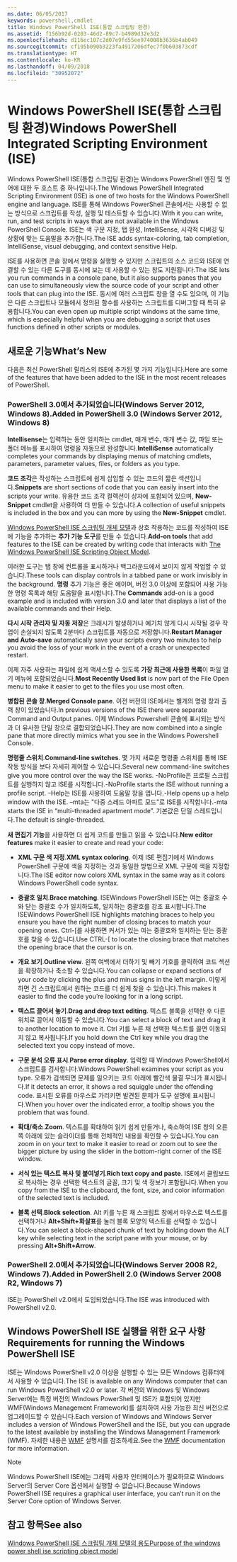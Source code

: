 ```yaml
---
ms.date: 06/05/2017
keywords: powershell,cmdlet
title: Windows PowerShell ISE(통합 스크립팅 환경)
ms.assetid: f156b92d-0203-46d2-89c7-b4989d32e3d2
ms.openlocfilehash: d116ec107c2d07e9fd55ee974008b3636b4ab049
ms.sourcegitcommit: cf195b090b3223fa4917206dfec7f0b603873cdf
ms.translationtype: HT
ms.contentlocale: ko-KR
ms.lasthandoff: 04/09/2018
ms.locfileid: "30952072"
---
```

# <a name="windows-powershell-integrated-scripting-environment-ise"></a><span data-ttu-id="e65d7-103">Windows PowerShell ISE(통합 스크립팅 환경)</span><span class="sxs-lookup"><span data-stu-id="e65d7-103">Windows PowerShell Integrated Scripting Environment (ISE)</span></span>

<span data-ttu-id="e65d7-104">Windows PowerShell ISE(통합 스크립팅 환경)는 Windows PowerShell 엔진 및 언어에 대한 두 호스트 중 하나입니다.</span><span class="sxs-lookup"><span data-stu-id="e65d7-104">The Windows PowerShell Integrated Scripting Environment (ISE) is one of two hosts for the Windows PowerShell engine and language.</span></span> <span data-ttu-id="e65d7-105">ISE를 통해 Windows PowerShell 콘솔에서는 사용할 수 없는 방식으로 스크립트를 작성, 실행 및 테스트할 수 있습니다.</span><span class="sxs-lookup"><span data-stu-id="e65d7-105">With it you can write, run, and test scripts in ways that are not available in the Windows PowerShell Console.</span></span> <span data-ttu-id="e65d7-106">ISE는 색 구문 지정, 탭 완성, IntelliSense, 시각적 디버깅 및 상황에 맞는 도움말을 추가합니다.</span><span class="sxs-lookup"><span data-stu-id="e65d7-106">The ISE adds syntax-coloring, tab completion, IntelliSense, visual debugging, and context sensitive Help.</span></span>

<span data-ttu-id="e65d7-107">ISE를 사용하면 콘솔 창에서 명령을 실행할 수 있지만 스크립트의 소스 코드와 ISE에 연결할 수 있는 다른 도구를 동시에 보는 데 사용할 수 있는 창도 지원됩니다.</span><span class="sxs-lookup"><span data-stu-id="e65d7-107">The ISE lets you run commands in a console pane, but it also supports panes that you can use to simultaneously view the source code of your script and other tools that can plug into the ISE.</span></span> <span data-ttu-id="e65d7-108">동시에 여러 스크립트 창을 열 수도 있으며, 이 기능은 다른 스크립트나 모듈에서 정의된 함수를 사용하는 스크립트를 디버그할 때 특히 유용합니다.</span><span class="sxs-lookup"><span data-stu-id="e65d7-108">You can even open up multiple script windows at the same time, which is especially helpful when you are debugging a script that uses functions defined in other scripts or modules.</span></span>

## <a name="whats-new"></a><span data-ttu-id="e65d7-109">새로운 기능</span><span class="sxs-lookup"><span data-stu-id="e65d7-109">What’s New</span></span>

<span data-ttu-id="e65d7-110">다음은 최신 PowerShell 릴리스의 ISE에 추가된 몇 가지 기능입니다.</span><span class="sxs-lookup"><span data-stu-id="e65d7-110">Here are some of the features that have been added to the ISE in the most recent releases of PowerShell.</span></span>

### <a name="added-in-powershell-30-windows-server-2012-windows-8"></a><span data-ttu-id="e65d7-111">PowerShell 3.0에서 추가되었습니다(Windows Server 2012, Windows 8).</span><span class="sxs-lookup"><span data-stu-id="e65d7-111">Added in PowerShell 3.0 (Windows Server 2012, Windows 8)</span></span>

<span data-ttu-id="e65d7-112">**Intellisense**는 입력하는 동안 일치하는 cmdlet, 매개 변수, 매개 변수 값, 파일 또는 폴더 메뉴를 표시하여 명령을 자동으로 완성합니다.</span><span class="sxs-lookup"><span data-stu-id="e65d7-112">**IntelliSense** automatically completes your commands by displaying menus of matching cmdlets, parameters, parameter values, files, or folders as you type.</span></span>

<span data-ttu-id="e65d7-113">**코드 조각**은 작성하는 스크립트에 쉽게 삽입할 수 있는 코드의 짧은 섹션입니다.</span><span class="sxs-lookup"><span data-stu-id="e65d7-113">**Snippets** are short sections of code that you can easily insert into the scripts your write.</span></span> <span data-ttu-id="e65d7-114">유용한 코드 조각 컬렉션이 상자에 포함되어 있으며, **New-Snippet** cmdlet을 사용하여 더 만들 수 있습니다.</span><span class="sxs-lookup"><span data-stu-id="e65d7-114">A collection of useful snippets is included in the box and you can more by using the **New-Snippet** cmdlet.</span></span>

<span data-ttu-id="e65d7-115">[Windows PowerShell ISE 스크립팅 개체 모델](../../core-powershell/ise/The-ISE-Object-Model-Hierarchy.md)과 상호 작용하는 코드를 작성하여 ISE에 기능을 추가하는 **추가 기능 도구**를 만들 수 있습니다.</span><span class="sxs-lookup"><span data-stu-id="e65d7-115">**Add-on tools** that add features to the ISE can be created by writing code that interacts with [The Windows PowerShell ISE Scripting Object Model](../../core-powershell/ise/The-ISE-Object-Model-Hierarchy.md).</span></span>

<span data-ttu-id="e65d7-116">이러한 도구는 탭 창에 컨트롤을 표시하거나 백그라운드에서 보이지 않게 작업할 수 있습니다.</span><span class="sxs-lookup"><span data-stu-id="e65d7-116">These tools can display controls in a tabbed pane or work invisibly in the background.</span></span> <span data-ttu-id="e65d7-117">**명령** 추가 기능은 좋은 예이며, 버전 3.0 이상에 포함되어 사용 가능한 명령 목록과 해당 도움말을 표시합니다.</span><span class="sxs-lookup"><span data-stu-id="e65d7-117">The **Commands** add-on is a good example and is included with version 3.0 and later that displays a list of the available commands and their Help.</span></span>

<span data-ttu-id="e65d7-118">**다시 시작 관리자 및 자동 저장**은 크래시가 발생하거나 예기치 않게 다시 시작될 경우 작업이 손실되지 않도록 2분마다 스크립트를 자동으로 저장합니다.</span><span class="sxs-lookup"><span data-stu-id="e65d7-118">**Restart Manager and Auto-save** automatically save your scripts every two minutes to help you avoid the loss of your work in the event of a crash or unexpected restart.</span></span>

<span data-ttu-id="e65d7-119">이제 자주 사용하는 파일에 쉽게 액세스할 수 있도록 **가장 최근에 사용한 목록**이 파일 열기 메뉴에 포함되었습니다.</span><span class="sxs-lookup"><span data-stu-id="e65d7-119">**Most Recently Used list** is now part of the File Open menu to make it easier to get to the files you use most often.</span></span>

<span data-ttu-id="e65d7-120">**병합된 콘솔 창**.</span><span class="sxs-lookup"><span data-stu-id="e65d7-120">**Merged Console pane**.</span></span> <span data-ttu-id="e65d7-121">이전 버전의 ISE에서는 별개의 명령 창과 출력 창이 있었습니다.</span><span class="sxs-lookup"><span data-stu-id="e65d7-121">In previous versions of the ISE there were separate Command and Output panes.</span></span> <span data-ttu-id="e65d7-122">이제 Windows Powershell 콘솔에 표시되는 방식과 더 유사한 단일 창으로 결합되었습니다.</span><span class="sxs-lookup"><span data-stu-id="e65d7-122">They are now combined into a single pane that more directly mimics what you see in the Windows Powershell Console.</span></span>

<span data-ttu-id="e65d7-123">**명령줄 스위치**.</span><span class="sxs-lookup"><span data-stu-id="e65d7-123">**Command-line switches**.</span></span> <span data-ttu-id="e65d7-124">몇 가지 새로운 명령줄 스위치를 통해 ISE 작동 방식을 보다 자세히 제어할 수 있습니다.</span><span class="sxs-lookup"><span data-stu-id="e65d7-124">Several new command-line switches give you more control over the way the ISE works.</span></span> <span data-ttu-id="e65d7-125">-NoProfile은 프로필 스크립트를 실행하지 않고 ISE를 시작합니다.</span><span class="sxs-lookup"><span data-stu-id="e65d7-125">-NoProfile starts the ISE without running a profile script.</span></span> <span data-ttu-id="e65d7-126">–Help는 ISE를 사용하여 도움말 창을 엽니다.</span><span class="sxs-lookup"><span data-stu-id="e65d7-126">-Help opens up a help window with the ISE.</span></span> <span data-ttu-id="e65d7-127">–mta는 "다중 스레드 아파트 모드"로 ISE를 시작합니다.</span><span class="sxs-lookup"><span data-stu-id="e65d7-127">-mta starts the ISE in “multi-threaded apartment mode”.</span></span> <span data-ttu-id="e65d7-128">기본값은 단일 스레드입니다.</span><span class="sxs-lookup"><span data-stu-id="e65d7-128">The default is single-threaded.</span></span>

<span data-ttu-id="e65d7-129">**새 편집기 기능**을 사용하면 더 쉽게 코드를 만들고 읽을 수 있습니다.</span><span class="sxs-lookup"><span data-stu-id="e65d7-129">**New editor features** make it easier to create and read your code:</span></span>

- <span data-ttu-id="e65d7-130">**XML 구문 색 지정**.</span><span class="sxs-lookup"><span data-stu-id="e65d7-130">**XML syntax coloring**.</span></span> <span data-ttu-id="e65d7-131">이제 ISE 편집기에서 Windows PowerShell 구문에 색을 지정하는 것과 동일한 방법으로 XML 구문에 색을 지정합니다.</span><span class="sxs-lookup"><span data-stu-id="e65d7-131">The ISE editor now colors XML syntax in the same way as it colors Windows PowerShell code syntax.</span></span>

- <span data-ttu-id="e65d7-132">**중괄호 일치**.</span><span class="sxs-lookup"><span data-stu-id="e65d7-132">**Brace matching**.</span></span> <span data-ttu-id="e65d7-133">ISEWindows PowerShell ISE는 여는 중괄호 수와 닫는 중괄호 수가 일치하도록, 일치하는 중괄호를 강조 표시합니다.</span><span class="sxs-lookup"><span data-stu-id="e65d7-133">The ISEWindows PowerShell ISE highlights matching braces to help you ensure you have the right number of closing braces to match your opening ones.</span></span> <span data-ttu-id="e65d7-134">Ctrl-\[를 사용하면 커서가 있는 여는 중괄호와 일치하는 닫는 중괄호를 찾을 수 있습니다.</span><span class="sxs-lookup"><span data-stu-id="e65d7-134">Use CTRL-\[ to locate the closing brace that matches the opening brace that the cursor is on.</span></span>

- <span data-ttu-id="e65d7-135">**개요 보기**.</span><span class="sxs-lookup"><span data-stu-id="e65d7-135">**Outline view**.</span></span> <span data-ttu-id="e65d7-136">왼쪽 여백에서 더하기 및 빼기 기호를 클릭하여 코드 섹션을 확장하거나 축소할 수 있습니다.</span><span class="sxs-lookup"><span data-stu-id="e65d7-136">You can collapse or expand sections of your code by clicking the plus and minus signs in the left margin.</span></span> <span data-ttu-id="e65d7-137">이렇게 하면 긴 스크립트에서 원하는 코드를 더 쉽게 찾을 수 있습니다.</span><span class="sxs-lookup"><span data-stu-id="e65d7-137">This makes it easier to find the code you’re looking for in a long script.</span></span>

- <span data-ttu-id="e65d7-138">**텍스트 끌어서 놓기**.</span><span class="sxs-lookup"><span data-stu-id="e65d7-138">**Drag and drop text editing**.</span></span> <span data-ttu-id="e65d7-139">텍스트 블록을 선택한 후 다른 위치로 끌어서 이동할 수 있습니다.</span><span class="sxs-lookup"><span data-stu-id="e65d7-139">You can select a block of text and drag it to another location to move it.</span></span> <span data-ttu-id="e65d7-140">Ctrl 키를 누른 채 선택한 텍스트를 끌면 이동되지 않고 복사됩니다.</span><span class="sxs-lookup"><span data-stu-id="e65d7-140">If you hold down the Ctrl key while you drag the selected text you copy instead of move.</span></span>

- <span data-ttu-id="e65d7-141">**구문 분석 오류 표시**.</span><span class="sxs-lookup"><span data-stu-id="e65d7-141">**Parse error display**.</span></span> <span data-ttu-id="e65d7-142">입력할 때 Windows PowerShell에서 스크립트를 검사합니다.</span><span class="sxs-lookup"><span data-stu-id="e65d7-142">Windows PowerShell examines your script as you type.</span></span> <span data-ttu-id="e65d7-143">오류가 검색되면 문제를 일으키는 코드 아래에 빨간색 물결 무늬가 표시됩니다.</span><span class="sxs-lookup"><span data-stu-id="e65d7-143">If it detects an error, it shows a red squiggle under the offending code.</span></span> <span data-ttu-id="e65d7-144">표시된 오류를 마우스로 가리키면 발견된 문제가 도구 설명에 표시됩니다.</span><span class="sxs-lookup"><span data-stu-id="e65d7-144">When you hover over the indicated error, a tooltip shows you the problem that was found.</span></span>

- <span data-ttu-id="e65d7-145">**확대/축소**.</span><span class="sxs-lookup"><span data-stu-id="e65d7-145">**Zoom**.</span></span> <span data-ttu-id="e65d7-146">텍스트를 확대하여 읽기 쉽게 만들거나, 축소하여 ISE 창의 오른쪽 아래에 있는 슬라이더를 통해 전체적인 내용을 확인할 수 있습니다.</span><span class="sxs-lookup"><span data-stu-id="e65d7-146">You can zoom in on your text to make it easier to read or zoom out to see the bigger picture by using the slider in the bottom-right corner of the ISE window.</span></span>

- <span data-ttu-id="e65d7-147">**서식 있는 텍스트 복사 및 붙여넣기**.</span><span class="sxs-lookup"><span data-stu-id="e65d7-147">**Rich text copy and paste**.</span></span> <span data-ttu-id="e65d7-148">ISE에서 클립보드로 복사하는 경우 선택한 텍스트의 글꼴, 크기 및 색 정보가 포함됩니다.</span><span class="sxs-lookup"><span data-stu-id="e65d7-148">When you copy from the ISE to the clipboard, the font, size, and color information of the selected text is included.</span></span>

- <span data-ttu-id="e65d7-149">**블록 선택**.</span><span class="sxs-lookup"><span data-stu-id="e65d7-149">**Block selection**.</span></span> <span data-ttu-id="e65d7-150">Alt 키를 누른 채 스크립트 창에서 마우스로 텍스트를 선택하거나 **Alt+Shift+화살표**를 눌러 블록 모양의 텍스트를 선택할 수 있습니다.</span><span class="sxs-lookup"><span data-stu-id="e65d7-150">You can select a block-shaped chunk of text by holding down the ALT key while selecting text in the script pane with your mouse, or by pressing **Alt+Shift+Arrow**.</span></span>

### <a name="added-in-powershell-20-windows-server-2008-r2-windows-7"></a><span data-ttu-id="e65d7-151">PowerShell 2.0에서 추가되었습니다(Windows Server 2008 R2, Windows 7).</span><span class="sxs-lookup"><span data-stu-id="e65d7-151">Added in PowerShell 2.0 (Windows Server 2008 R2, Windows 7)</span></span>

<span data-ttu-id="e65d7-152">ISE는 PowerShell v2.0에서 도입되었습니다.</span><span class="sxs-lookup"><span data-stu-id="e65d7-152">The ISE was introduced with PowerShell v2.0.</span></span>

## <a name="requirements-for-running-the-windows-powershell-ise"></a><span data-ttu-id="e65d7-153">Windows PowerShell ISE 실행을 위한 요구 사항</span><span class="sxs-lookup"><span data-stu-id="e65d7-153">Requirements for running the Windows PowerShell ISE</span></span>

<span data-ttu-id="e65d7-154">ISE는 Windows PowerShell v2.0 이상을 실행할 수 있는 모든 Windows 컴퓨터에서 사용할 수 있습니다.</span><span class="sxs-lookup"><span data-stu-id="e65d7-154">The ISE is available on any Windows computer that can run Windows PowerShell v2.0 or later.</span></span> <span data-ttu-id="e65d7-155">각 버전의 Windows 및 Windows Server에는 특정 버전의 Windows PowerShell 및 ISE가 포함되어 있지만 WMF(Windows Management Framework)를 설치하여 사용 가능한 최신 버전으로 업그레이드할 수 있습니다.</span><span class="sxs-lookup"><span data-stu-id="e65d7-155">Each version of Windows and Windows Server includes a version of Windows PowerShell and the ISE, but you can upgrade to the latest available by installing the Windows Management Framework (WMF).</span></span> <span data-ttu-id="e65d7-156">자세한 내용은 [WMF](/powershell/wmf/readme) 설명서를 참조하세요.</span><span class="sxs-lookup"><span data-stu-id="e65d7-156">See the [WMF](/powershell/wmf/readme) documentation for more information.</span></span>

> [!NOTE]
> <span data-ttu-id="e65d7-157">Windows PowerShell ISE에는 그래픽 사용자 인터페이스가 필요하므로 Windows Server의 Server Core 옵션에서 실행할 수 없습니다.</span><span class="sxs-lookup"><span data-stu-id="e65d7-157">Because Windows PowerShell ISE requires a graphical user interface, you can’t run it on the Server Core option of Windows Server.</span></span>

## <a name="see-also"></a><span data-ttu-id="e65d7-158">참고 항목</span><span class="sxs-lookup"><span data-stu-id="e65d7-158">See also</span></span>

[<span data-ttu-id="e65d7-159">Windows PowerShell ISE 스크립팅 개체 모델의 용도</span><span class="sxs-lookup"><span data-stu-id="e65d7-159">Purpose of the windows power shell ise scripting object model</span></span>](../../core-powershell/ise/Purpose-of-the-Windows-PowerShell-ISE-Scripting-Object-Model.md)